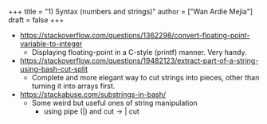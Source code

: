 +++
title = "1) Syntax (numbers and strings)"
author = ["Wan Ardie Mejia"]
draft = false
+++

-   <https://stackoverflow.com/questions/1362298/convert-floating-point-variable-to-integer>
    -   Displaying floating-point in a C-style (printf) manner. Very handy.
-   <https://stackoverflow.com/questions/19482123/extract-part-of-a-string-using-bash-cut-split>
    -   Complete and more elegant way to cut strings into pieces, other than turning it into arrays first.
-   <https://stackabuse.com/substrings-in-bash/>
    -   Some weird but useful ones of string manipulation
        -   using pipe (|) and cut -> | cut
